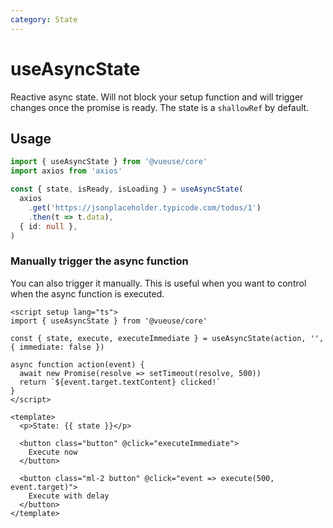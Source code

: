 ```yaml
---
category: State
---
```


# useAsyncState

Reactive async state. Will not block your setup function and will trigger changes once the promise is ready. The state is a `shallowRef` by default.

## Usage

```ts twoslash
import { useAsyncState } from '@vueuse/core'
import axios from 'axios'

const { state, isReady, isLoading } = useAsyncState(
  axios
    .get('https://jsonplaceholder.typicode.com/todos/1')
    .then(t => t.data),
  { id: null },
)
```

### Manually trigger the async function

You can also trigger it manually. This is useful when you want to control when the async function is executed.

```vue
<script setup lang="ts">
import { useAsyncState } from '@vueuse/core'

const { state, execute, executeImmediate } = useAsyncState(action, '', { immediate: false })

async function action(event) {
  await new Promise(resolve => setTimeout(resolve, 500))
  return `${event.target.textContent} clicked!`
}
</script>

<template>
  <p>State: {{ state }}</p>

  <button class="button" @click="executeImmediate">
    Execute now
  </button>

  <button class="ml-2 button" @click="event => execute(500, event.target)">
    Execute with delay
  </button>
</template>
```
